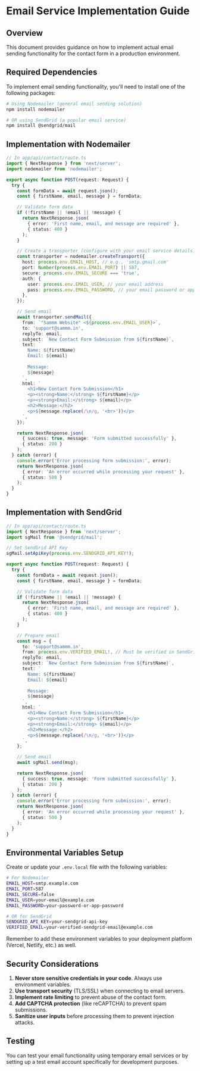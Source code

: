 # Email Service Implementation Guide

## Overview
This document provides guidance on how to implement actual email sending functionality for the contact form in a production environment.

## Required Dependencies
To implement email sending functionality, you'll need to install one of the following packages:

```bash
# Using Nodemailer (general email sending solution)
npm install nodemailer

# OR using SendGrid (a popular email service)
npm install @sendgrid/mail
```

## Implementation with Nodemailer

```typescript
// In app/api/contact/route.ts
import { NextResponse } from 'next/server';
import nodemailer from 'nodemailer';

export async function POST(request: Request) {
  try {
    const formData = await request.json();
    const { firstName, email, message } = formData;

    // Validate form data
    if (!firstName || !email || !message) {
      return NextResponse.json(
        { error: 'First name, email, and message are required' },
        { status: 400 }
      );
    }

    // Create a transporter (configure with your email service details)
    const transporter = nodemailer.createTransport({
      host: process.env.EMAIL_HOST, // e.g., 'smtp.gmail.com'
      port: Number(process.env.EMAIL_PORT) || 587,
      secure: process.env.EMAIL_SECURE === 'true',
      auth: {
        user: process.env.EMAIL_USER, // your email address
        pass: process.env.EMAIL_PASSWORD, // your email password or app password
      },
    });

    // Send email
    await transporter.sendMail({
      from: `"Sammm Website" <${process.env.EMAIL_USER}>`,
      to: 'support@sammm.in',
      replyTo: email,
      subject: `New Contact Form Submission from ${firstName}`,
      text: `
        Name: ${firstName}
        Email: ${email}
        
        Message:
        ${message}
      `,
      html: `
        <h1>New Contact Form Submission</h1>
        <p><strong>Name:</strong> ${firstName}</p>
        <p><strong>Email:</strong> ${email}</p>
        <h2>Message:</h2>
        <p>${message.replace(/\n/g, '<br>')}</p>
      `,
    });

    return NextResponse.json(
      { success: true, message: 'Form submitted successfully' },
      { status: 200 }
    );
  } catch (error) {
    console.error('Error processing form submission:', error);
    return NextResponse.json(
      { error: 'An error occurred while processing your request' },
      { status: 500 }
    );
  }
}
```

## Implementation with SendGrid

```typescript
// In app/api/contact/route.ts
import { NextResponse } from 'next/server';
import sgMail from '@sendgrid/mail';

// Set SendGrid API Key
sgMail.setApiKey(process.env.SENDGRID_API_KEY!);

export async function POST(request: Request) {
  try {
    const formData = await request.json();
    const { firstName, email, message } = formData;

    // Validate form data
    if (!firstName || !email || !message) {
      return NextResponse.json(
        { error: 'First name, email, and message are required' },
        { status: 400 }
      );
    }

    // Prepare email
    const msg = {
      to: 'support@sammm.in',
      from: process.env.VERIFIED_EMAIL!, // Must be verified in SendGrid
      replyTo: email,
      subject: `New Contact Form Submission from ${firstName}`,
      text: `
        Name: ${firstName}
        Email: ${email}
        
        Message:
        ${message}
      `,
      html: `
        <h1>New Contact Form Submission</h1>
        <p><strong>Name:</strong> ${firstName}</p>
        <p><strong>Email:</strong> ${email}</p>
        <h2>Message:</h2>
        <p>${message.replace(/\n/g, '<br>')}</p>
      `,
    };

    // Send email
    await sgMail.send(msg);

    return NextResponse.json(
      { success: true, message: 'Form submitted successfully' },
      { status: 200 }
    );
  } catch (error) {
    console.error('Error processing form submission:', error);
    return NextResponse.json(
      { error: 'An error occurred while processing your request' },
      { status: 500 }
    );
  }
}
```

## Environmental Variables Setup

Create or update your `.env.local` file with the following variables:

```bash
# For Nodemailer
EMAIL_HOST=smtp.example.com
EMAIL_PORT=587
EMAIL_SECURE=false
EMAIL_USER=your-email@example.com
EMAIL_PASSWORD=your-password-or-app-password

# OR for SendGrid
SENDGRID_API_KEY=your-sendgrid-api-key
VERIFIED_EMAIL=your-verified-sendgrid-email@example.com
```

Remember to add these environment variables to your deployment platform (Vercel, Netlify, etc.) as well.

## Security Considerations

1. **Never store sensitive credentials in your code**. Always use environment variables.
2. **Use transport security** (TLS/SSL) when connecting to email servers.
3. **Implement rate limiting** to prevent abuse of the contact form.
4. **Add CAPTCHA protection** (like reCAPTCHA) to prevent spam submissions.
5. **Sanitize user inputs** before processing them to prevent injection attacks.

## Testing

You can test your email functionality using temporary email services or by setting up a test email account specifically for development purposes. 